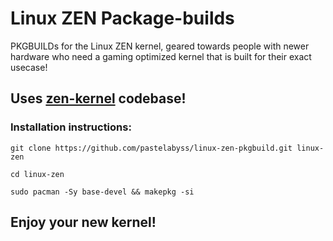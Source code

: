# Linux ZEN Package-builds
PKGBUILDs for the Linux ZEN kernel, geared towards people with newer hardware who need a gaming optimized kernel that is built for their exact usecase! 

## Uses [zen-kernel](https://github.com/zen-kernel/zen-kernel) codebase!

### Installation instructions:
```git clone https://github.com/pastelabyss/linux-zen-pkgbuild.git linux-zen```

```cd linux-zen```

```sudo pacman -Sy base-devel && makepkg -si```

## Enjoy your new kernel!

